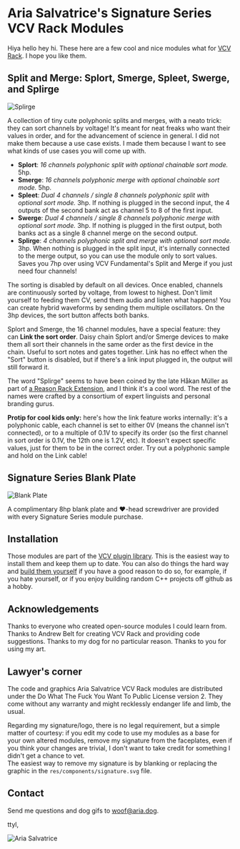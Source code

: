 Aria Salvatrice's Signature Series VCV Rack Modules
===================================================

Hiya hello hey hi. These here are a few cool and nice modules what for [VCV Rack](https://vcvrack.com/). I hope you like them.


Split and Merge: Splort, Smerge, Spleet, Swerge, and Splirge
------------------------------------------------------------

![Splirge](/doc/split.png)

A collection of tiny cute polyphonic splits and merges, with a neato trick: they can sort channels by voltage! It's meant for neat freaks who want their values in order, and for the advancement of science in general. I did not make them because a use case exists. I made them because I want to see what kinds of use cases you will come up with. 

- **Splort**: _16 channels polyphonic split with optional chainable sort mode._ 5hp.
- **Smerge**: _16 channels polyphonic merge with optional chainable sort mode._ 5hp.
- **Spleet**: _Dual 4 channels / single 8 channels polyphonic split with optional sort mode._ 3hp. If nothing is plugged in the second input, the 4 outputs of the second bank act as channel 5 to 8 of the first input. 
- **Swerge**: _Dual 4 channels / single 8 channels polyphonic merge with optional sort mode._ 3hp. If nothing is plugged in the first output, both banks act as a single 8 channel merge on the second output.
- **Splirge**: _4 channels polyphonic split and merge with optional sort mode._ 3hp. When nothing is plugged in the split input, it's internally connected to the merge output, so you can use the module only to sort values. Saves you 7hp over using VCV Fundamental's Split and Merge if you just need four channels! 

The sorting is disabled by default on all devices. Once enabled, channels are continuously sorted by voltage, from lowest to highest. Don't limit yourself to feeding them CV, send them audio and listen what happens! You can create hybrid waveforms by sending them multiple oscillators. On the 3hp devices, the sort button affects both banks.

Splort and Smerge, the 16 channel modules, have a special feature: they can **Link the sort order**. Daisy chain Splort and/or Smerge devices to make them all sort their channels in the same order as the first device in the chain. Useful to sort notes and gates together. Link has no effect when the "Sort" button is disabled, but if there's a link input plugged in, the output will still forward it.

The word "Splirge" seems to have been coined by the late Håkan Müller as part of [a Reason Rack Extension](https://www.reasonstudios.com/shop/rack-extension/mxsplirger-cv-flexible-split-merge/), and I think it's a cool word. The rest of the names were crafted by a consortium of expert linguists and personal branding gurus. 

**Protip for cool kids only:** here's how the link feature works internally: it's a polyphonic cable, each channel is set to either 0V (means the channel isn't connected), or to a multiple of 0.1V to specify its order (so the first channel in sort order is 0.1V, the 12th one is 1.2V, etc). It doesn't expect specific values, just for them to be in the correct order. Try out a polyphonic sample and hold on the Link cable! 


Signature Series Blank Plate
----------------------------

![Blank Plate](/doc/blank.png)

A complimentary 8hp blank plate and ♥-head screwdriver are provided with every Signature Series module purchase.


Installation
------------

Those modules are part of the [VCV plugin library](https://vcvrack.com/plugins.html). This is the easiest way to install them and keep them up to date. You can also do things the hard way and [build them yourself](https://vcvrack.com/manual/Building#building-rack-plugins) if you have a good reason to do so, for example, if you hate yourself, or if you enjoy building random C++ projects off github as a hobby.




Acknowledgements
----------------

Thanks to everyone who created open-source modules I could learn from. Thanks to Andrew Belt for creating VCV Rack and providing code suggestions. Thanks to my dog for no particular reason. Thanks to you for using my art.




Lawyer's corner
---------------

The code and graphics Aria Salvatrice VCV Rack modules are distributed under the Do What The Fuck You Want To Public License version 2. They come without any warranty and might recklessly endanger life and limb, the usual.

Regarding my signature/logo, there is no legal requirement, but a simple matter of courtesy: if you edit my code to use my modules as a base for your own altered modules, remove my signature from the faceplates, even if you think your changes are trivial, I don't want to take credit for something I didn't get a chance to vet.    
The easiest way to remove my signature is by blanking or replacing the graphic in the `res/components/signature.svg` file.




Contact
-------

Send me questions and dog gifs to <woof@aria.dog>. 

ttyl,

![Aria Salvatrice](/doc/signature.png)







<!-- SPOILER WARNING

THESE MODULES ARE IN DEVELOPMENT 

DO NOT READ

Pitch Bend: Big Bend and Bendlet
--------------------------------

![Big Bend and Bendlet](/doc/bend.png)

**Polyphonic quantizing pitchbend helper**. Add it between your MIDI keyboard and your oscillator to get some dope glissandi and portamenti (it's polyphonic, so I get to use the fancy Italian plural, deal) or play it with your mouse: the knob quickly springs back in place, like on real hardware. 

These modules provide a zero setup building block of a keyboard synth, and I hope you will also find horrific ways to misuse them for unintended purposes.

Both modules offer the same features. Bendlet conceals them all in the right click menu, while Big Bend exposes them all, and lets you control many via CV. If virtual rack space usage isn't a concern, use Big Bend. 

The big knob only springs back if you control it with your mouse. To use this module with a physical pitchbend wheel, plug in a cable from a MIDI-CV's PW output to the module's PW input.    
Controlling the knob with MIDI automation makes it spring back once it stops receiving input: to obtain smooth results with a device such as [stoermelder ReMOVE Lite](https://github.com/stoermelder/vcvrack-packone/blob/v1/docs/ReMove.md), set it to the highest sampling rate you can.

The modules are polyphonic, and apply the same settings to every note received. Split the channels and use multiple instances for interesting effects!

Neato party tricks you simply must attempt with these modules:

- **Quantized bend**: make pitchbend expressed in scale degrees rather than semitones. Always end up in tune when you push the bend all way up and down!
- **Quantized output**: quantize the input so it matches a scale, quantize the output to get a  glissando with discrete steps, or do both if you do not know fear. (Bonus: you can use the module purely as a quantizer, if you like its color more than the 26 other quantizers available.)
- **Huge range**. Up to 120 semitones (±5V). Do I sound like I'm joking? I'm not joking, punk. I'm giving you a whole 120 semitones pitchbend. I'm that overly literal genie giving you exactly what you ask for without regard for the consequences. With great range comes great irresponsibility.

If you don't plug in anything to the V/Oct input, it centers on zero, letting you use the module purely as a knob that springs back in place. 

The quantizer employs sacred "Twelve tone equal temperament" mathematics.



Pitch Bend: Bendlet
-------------------

![Big Bend and Bendlet](/doc/bend.png)

**Polyphonic pitchbend helper**. Add it between your MIDI keyboard and your oscillator to get some dope portamenti (it's polyphonic, so I get to use the fancy Italian plural, deal) or play it with your mouse: the knob quickly springs back in place, like on real hardware. 

This module provides a zero setup building block of a keyboard synth, and I hope you will also find horrific ways to misuse it for unintended purposes.

Bendlet conceals a few tricks in its right click menu, all of them self-explanatory.

The big knob only springs back if you control it with your mouse. To use this module with a physical pitchbend wheel, plug in a cable from a MIDI-CV's PW output to the module's PW input.    
Controlling the knob with MIDI automation in not recommennded.

The module is polyphonic, and applies the same settings to every note received. 

This is the first module in the pitch bend suite - a version with advanced quantizing features is in development.


-->
